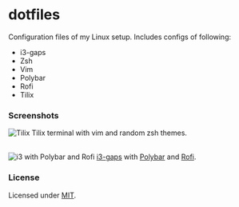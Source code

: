 # dotfiles

Configuration files of my Linux setup. Includes configs of following:
- i3-gaps
- Zsh
- Vim
- Polybar
- Rofi
- Tilix

### Screenshots

![Tilix](https://i.imgur.com/SKYNtx9.png)
Tilix terminal with vim and random zsh themes.<br><br>

![i3 with Polybar and Rofi](https://i.imgur.com/ZU5Qayx.png)
[i3-gaps](https://github.com/Airblader/i3) with [Polybar](https://github.com/jaagr/polybar) and [Rofi](https://github.com/DaveDavenport/rofi).

### License
Licensed under [MIT](https://github.com/mrpandey/dotfiles/blob/master/LICENSE).
